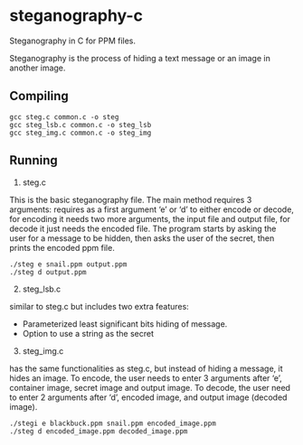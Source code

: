 # steganography-c

Steganography in C for PPM files.

Steganography is the process of hiding a text message or an image in another image.

## Compiling

```
gcc steg.c common.c -o steg
gcc steg_lsb.c common.c -o steg_lsb
gcc steg_img.c common.c -o steg_img
```

## Running

1. steg.c

This is the basic steganography file.  The main method requires 3 arguments: requires as a first argument ‘e’ or ‘d’ to either encode or decode, for encoding it needs two more arguments, the input file and output file, for decode it just needs the encoded file. The program starts by asking the user for a message to be hidden, then asks the user of the secret, then prints the encoded ppm file.

```
./steg e snail.ppm output.ppm
./steg d output.ppm
```

2. steg_lsb.c


similar to steg.c but includes two extra features:
 * Parameterized least significant bits hiding of message.
 * Option to use a string as the secret

3. steg_img.c 

has the same functionalities as steg.c, but instead of hiding
a message, it hides an image. To encode, the user needs to enter 3  arguments after ‘e’, container image, secret
image and output image. To decode, the user need to enter 2 arguments after ‘d’, encoded image, and output image (decoded image).

```
./stegi e blackbuck.ppm snail.ppm encoded_image.ppm
./steg d encoded_image.ppm decoded_image.ppm
```


